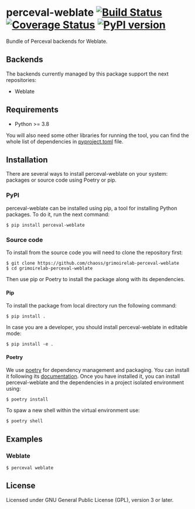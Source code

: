 # perceval-weblate [![Build Status](https://github.com/chaoss/grimoirelab-perceval-weblate/workflows/tests/badge.svg)](https://github.com/chaoss/grimoirelab-perceval-weblate/actions?query=workflow:tests+branch:master+event:push) [![Coverage Status](https://img.shields.io/coveralls/chaoss/grimoirelab-perceval-weblate.svg)](https://coveralls.io/r/chaoss/grimoirelab-perceval-weblate?branch=master) [![PyPI version](https://badge.fury.io/py/perceval-weblate.svg)](https://badge.fury.io/py/perceval-weblate)

Bundle of Perceval backends for Weblate.

## Backends

The backends currently managed by this package support the next repositories:

* Weblate

## Requirements

 * Python >= 3.8

You will also need some other libraries for running the tool, you can find the
whole list of dependencies in [pyproject.toml](pyproject.toml) file.

## Installation

There are several ways to install perceval-weblate on your system: packages or source 
code using Poetry or pip.

### PyPI

perceval-weblate can be installed using pip, a tool for installing Python packages. 
To do it, run the next command:
```
$ pip install perceval-weblate
```

### Source code

To install from the source code you will need to clone the repository first:
```
$ git clone https://github.com/chaoss/grimoirelab-perceval-weblate
$ cd grimoirelab-perceval-weblate
```

Then use pip or Poetry to install the package along with its dependencies.

#### Pip
To install the package from local directory run the following command:
```
$ pip install .
```
In case you are a developer, you should install perceval-weblate in editable mode:
```
$ pip install -e .
```

#### Poetry
We use [poetry](https://python-poetry.org/) for dependency management and 
packaging. You can install it following its [documentation](https://python-poetry.org/docs/#installation).
Once you have installed it, you can install perceval-weblate and the dependencies in 
a project isolated environment using:
```
$ poetry install
```
To spaw a new shell within the virtual environment use:
```
$ poetry shell
```

## Examples

### Weblate

```
$ perceval weblate
```

## License

Licensed under GNU General Public License (GPL), version 3 or later.

